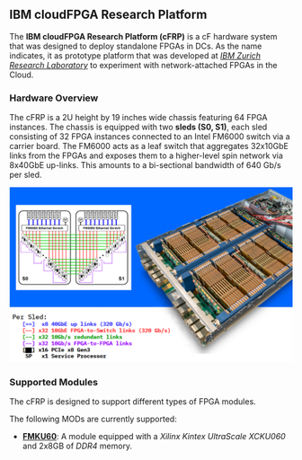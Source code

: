 ## IBM cloudFPGA Research Platform
The **IBM cloudFPGA Research Platform (cFRP)** is a cF hardware system that was designed to deploy 
standalone FPGAs in DCs. As the name indicates, it as prototype platform that was developed at 
[*IBM Zurich Research Laboratory*](https://www.zurich.ibm.com/cci/cloudFPGA/) to experiment with 
network-attached FPGAs in the Cloud. 


### Hardware Overview 
The cFRP is a 2U height by 19 inches wide chassis featuring 64 
FPGA instances. The chassis is equipped with two **sleds (S0, S1)**, each sled consisting of 
32 FPGA instances connected to an Intel FM6000 switch via a carrier board. The FM6000 acts as a 
leaf switch that aggregates 32x10GbE links from the FPGAs and exposes them to a higher-level spin 
network via 8x40GbE up-links. This amounts to a bi-sectional bandwidth of 640 Gb/s per sled.

![Overview-of-the-ibm-research-platform](imgs/cfrp.png)
 
 
### Supported Modules
The cFRP is designed to support different types of FPGA modules. 

The following MODs are currently supported:

* [**FMKU60**](./FMKU60/fmku60.md): A module equipped with a _Xilinx Kintex UltraScale XCKU060_ 
  and 2x8GB of _DDR4_ memory.
 

